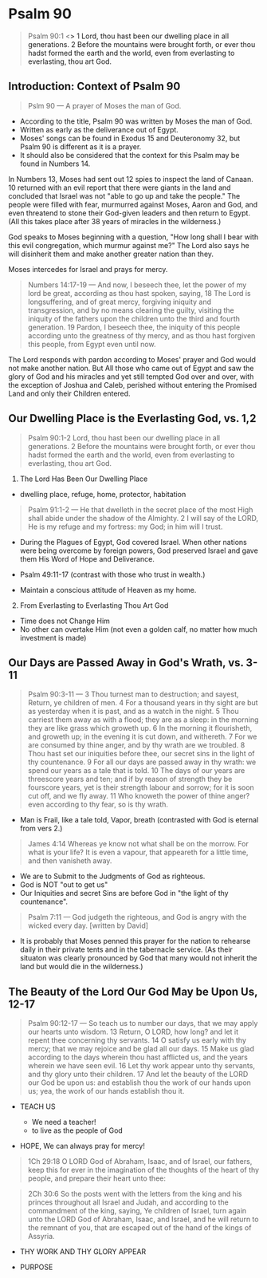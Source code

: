 # Psalm 90

> Psalm 90:1 <<A Prayer of Moses the man of God.>> 1 Lord, thou hast been our dwelling place in all generations. 2 Before the mountains were brought forth, or ever thou hadst formed the earth and the world, even from everlasting to everlasting, thou art God.

## Introduction: Context of Psalm 90

> Pslm 90 &mdash; A prayer of Moses the man of God.

- According to the title, Psalm 90 was written by Moses the man of God.
- Written as early as the deliverance out of Egypt.
- Moses' songs can be found in Exodus 15 and Deuteronomy 32, but Psalm 90 is different as it is a prayer.
- It should also be considered that the context for this Psalm may be found in Numbers 14.

In Numbers 13, Moses had sent out 12 spies to inspect the land of Canaan. 10 returned with an evil report that there were giants in the land and concluded that Israel was not "able to go up and take the people." The people were filled with fear, murmurred against Moses, Aaron and God, and even threatend to stone their God-given leaders and then return to Egypt. (All this takes place after 38 years of miracles in the wilderness.)

God speaks to Moses beginning with a question, "How long shall I bear with this evil congregation, which murmur against me?" The Lord also says he will disinherit them and make another greater nation than they.

Moses intercedes for Israel and prays for mercy.

> Numbers 14:17-19 &mdash; And now, I beseech thee, let the power of my lord be great, according as thou hast spoken, saying, 18 The Lord is longsuffering, and of great mercy, forgiving iniquity and transgression, and by no means clearing the guilty, visiting the iniquity of the fathers upon the children unto the third and fourth generation. 19 Pardon, I beseech thee, the iniquity of this people according unto the greatness of thy mercy, and as thou hast forgiven this people, from Egypt even until now.

The Lord responds with pardon according to Moses' prayer and God would not make another nation. But All those who came out of Egypt and saw the glory of God and his miracles and yet still tempted God over and over, with the exception of Joshua and Caleb, perished without entering the Promised Land and only their Children entered.

## Our Dwelling Place is the Everlasting God, vs. 1,2

> Psalm 90:1-2 Lord, thou hast been our dwelling place in all generations. 2 Before the mountains were brought forth, or ever thou hadst formed the earth and the world, even from everlasting to everlasting, thou art God.

1. The Lord Has Been Our Dwelling Place

- dwelling place, refuge, home, protector, habitation

> Psalm 91:1-2 &mdash; He that dwelleth in the secret place of the most High shall abide under the shadow of the Almighty. 2 I will say of the LORD, He is my refuge and my fortress: my God; in him will I trust.

- During the Plagues of Egypt, God covered Israel. When other nations were being overcome by foreign powers, God preserved Israel and gave them His Word of Hope and Deliverance.

- Psalm 49:11-17 (contrast with those who trust in wealth.)

- Maintain a conscious attitude of Heaven as my home.

2. From Everlasting to Everlasting Thou Art God

- Time does not Change Him
- No other can overtake Him (not even a golden calf, no matter how much investment is made)

## Our Days are Passed Away in God's Wrath, vs. 3-11

> Psalm 90:3-11 &mdash; 3 Thou turnest man to destruction; and sayest, Return, ye children of men. 4 For a thousand years in thy sight are but as yesterday when it is past, and as a watch in the night. 5 Thou carriest them away as with a flood; they are as a sleep: in the morning they are like grass which groweth up.
6 In the morning it flourisheth, and groweth up; in the evening it is cut down, and withereth. 7 For we are consumed by thine anger, and by thy wrath are we troubled. 8 Thou hast set our iniquities before thee, our secret sins in the light of thy countenance. 9 For all our days are passed away in thy wrath: we spend our years as a tale that is told. 10 The days of our years are threescore years and ten; and if by reason of strength they be fourscore years, yet is their strength labour and sorrow; for it is soon cut off, and we fly away. 11 Who knoweth the power of thine anger? even according to thy fear, so is thy wrath.

- Man is Frail, like a tale told, Vapor, breath (contrasted with God is eternal from vers 2.)

> James 4:14 Whereas ye know not what shall be on the morrow. For what is your life? It is even a vapour, that appeareth for a little time, and then vanisheth away.

- We are to Submit to the Judgments of God as righteous.
- God is NOT "out to get us"
- Our Iniquities and secret Sins are before God in "the light of thy countenance".

> Psalm 7:11 &mdash; God judgeth the righteous, and God is angry with the wicked every day. [written by David]

- It is probably that Moses penned this prayer for the nation to rehearse daily in their private tents and in the tabernacle service. (As their situaton was clearly pronounced by God that many would not inherit the land but would die in the wilderness.)

## The Beauty of the Lord Our God May be Upon Us, 12-17

> Psalm 90:12-17 &mdash; So teach us to number our days, that we may apply our hearts unto wisdom. 13 Return, O LORD, how long? and let it repent thee concerning thy servants. 14 O satisfy us early with thy mercy; that we may rejoice and be glad all our days. 15 Make us glad according to the days wherein thou hast afflicted us, and the years wherein we have seen evil. 16 Let thy work appear unto thy servants, and thy glory unto their children. 17 And let the beauty of the LORD our God be upon us: and establish thou the work of our hands upon us; yea, the work of our hands establish thou it.

- TEACH US

	- We need a teacher!
	- to live as the people of God

- HOPE, We can always pray for mercy!

 > 1Ch 29:18 O LORD God of Abraham, Isaac, and of Israel, our fathers, keep this for ever in the imagination of the thoughts of the heart of thy people, and prepare their heart unto thee: 
 
 > 2Ch 30:6 So the posts went with the letters from the king and his princes throughout all Israel and Judah, and according to the commandment of the king, saying, Ye children of Israel, turn again unto the LORD God of Abraham, Isaac, and Israel, and he will return to the remnant of you, that are escaped out of the hand of the kings of Assyria.

- THY WORK AND THY GLORY APPEAR

- PURPOSE
